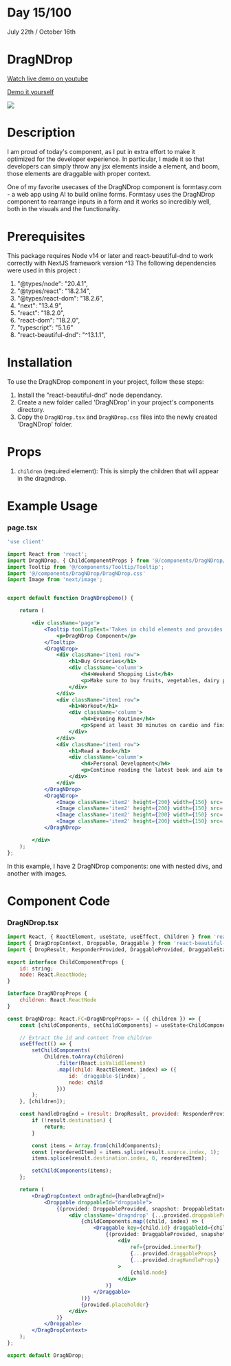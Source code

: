 # Day 15/100

July 22th / October 16th

# DragNDrop
<a href="https://www.youtube.com/watch?v=i70Cjnq2tYE" target="_blank">Watch live demo on youtube</a>

<a href="https://100daysofcomponents.netlify.app/DragNDrop" target="_blank">Demo it yourself</a>

<a href="https://100daysofcomponents.netlify.app/DragNDrop" target="_blank"><img src="https://cdn.discordapp.com/attachments/715319623637270638/1132372058031001650/image.png"/></a>  

# Description 

I am proud of today's component, as I put in extra effort to make it optimized for the developer experience. In particular, I made it so that developers can simply throw any jsx elements inside a <DragNDrop> element, and boom, those elements are draggable with proper context.

One of my favorite usecases of the DragNDrop component is formtasy.com - a web app using AI to build online forms. Formtasy uses the DragNDrop component to rearrange inputs in a form and it works so incredibly well, both in the visuals and the functionality.


# Prerequisites
This package requires Node v14 or later and react-beautiful-dnd to work correctly with NextJS framework version ^13
The following dependencies were used in this project :
1. "@types/node": "20.4.1",
2. "@types/react": "18.2.14",
3. "@types/react-dom": "18.2.6",
4. "next": "13.4.9",
5. "react": "18.2.0",
6. "react-dom": "18.2.0",
7. "typescript": "5.1.6"
8. "react-beautiful-dnd": "^13.1.1",


# Installation 

To use the DragNDrop component in your project, follow these steps:

1. Install the "react-beautiful-dnd" node dependancy.
2. Create a new folder called 'DragNDrop' in your project's components directory.
3. Copy the `DragNDrop.tsx` and `DragNDrop.css` files into the newly created 'DragNDrop' folder.

# Props 

1. `children` (required element): This is simply the children that will appear in the dragndrop.
 

# Example Usage
### page.tsx
```jsx
'use client'

import React from 'react';
import DragNDrop, { ChildComponentProps } from '@/components/DragNDrop/DragNDrop';
import Tooltip from '@/components/Tooltip/Tooltip';
import '@/components/DragNDrop/DragNDrop.css'
import Image from 'next/image';


export default function DragNDropDemo() {

    return (

        <div className='page'>
            <Tooltip toolTipText='Takes in child elements and provides a mechanism to rearrange them in the order of display through a simple drag-and-drop action.'>
                <p>DragNDrop Component</p>
            </Tooltip>
            <DragNDrop>
                <div className="item1 row">
                    <h1>Buy Groceries</h1>
                    <div className='column'>
                        <h4>Weekend Shopping List</h4>
                        <p>Make sure to buy fruits, vegetables, dairy products, and bread for the upcoming week.</p>
                    </div>
                </div>
                <div className="item1 row">
                    <h1>Workout</h1>
                    <div className='column'>
                        <h4>Evening Routine</h4>
                        <p>Spend at least 30 minutes on cardio and finish the session with some stretching exercises.</p>
                    </div>
                </div>
                <div className="item1 row">
                    <h1>Read a Book</h1>
                    <div className='column'>
                        <h4>Personal Development</h4>
                        <p>Continue reading the latest book and aim to finish at least two chapters today.</p>
                    </div>
                </div>
            </DragNDrop>
            <DragNDrop>
                <Image className='item2' height={200} width={150} src='/DragNDrop/ace.png' alt='' />
                <Image className='item2' height={200} width={150} src='/DragNDrop/jack.png' alt='' />
                <Image className='item2' height={200} width={150} src='/DragNDrop/queen.png' alt='' />
                <Image className='item2' height={200} width={150} src='/DragNDrop/king.png' alt='' />
            </DragNDrop>

        </div>
    );
};
```
In this example, I have 2 DragNDrop components: one with nested divs, and another with images.  

# Component Code 

### DragNDrop.tsx
```jsx
import React, { ReactElement, useState, useEffect, Children } from 'react';
import { DragDropContext, Droppable, Draggable } from 'react-beautiful-dnd';
import { DropResult, ResponderProvided, DraggableProvided, DraggableStateSnapshot, DroppableProvided, DroppableStateSnapshot } from 'react-beautiful-dnd';

export interface ChildComponentProps {
    id: string;
    node: React.ReactNode;
}

interface DragNDropProps {
    children: React.ReactNode
}

const DragNDrop: React.FC<DragNDropProps> = ({ children }) => {
    const [childComponents, setChildComponents] = useState<ChildComponentProps[]>([]);

    // Extract the id and content from children
    useEffect(() => {
        setChildComponents(
            Children.toArray(children)
                .filter(React.isValidElement)
                .map((child: ReactElement, index) => ({
                    id: `draggable-${index}`,
                    node: child
                }))
        );
    }, [children]);

    const handleDragEnd = (result: DropResult, provided: ResponderProvided) => {
        if (!result.destination) {
            return;
        }

        const items = Array.from(childComponents);
        const [reorderedItem] = items.splice(result.source.index, 1);
        items.splice(result.destination.index, 0, reorderedItem);

        setChildComponents(items);
    };

    return (
        <DragDropContext onDragEnd={handleDragEnd}>
            <Droppable droppableId="droppable">
                {(provided: DroppableProvided, snapshot: DroppableStateSnapshot) => (
                    <div className='dragndrop' {...provided.droppableProps} ref={provided.innerRef}>
                        {childComponents.map((child, index) => (
                            <Draggable key={child.id} draggableId={child.id} index={index}>
                                {(provided: DraggableProvided, snapshot: DraggableStateSnapshot) => (
                                    <div
                                        ref={provided.innerRef}
                                        {...provided.draggableProps}
                                        {...provided.dragHandleProps}
                                    >
                                        {child.node}
                                    </div>
                                )}
                            </Draggable>
                        ))}
                        {provided.placeholder}
                    </div>
                )}
            </Droppable>
        </DragDropContext>
    );
};

export default DragNDrop;
```
 